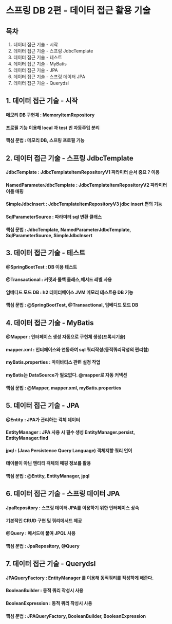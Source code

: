 # 스프링 DB 2편 - 데이터 접근 활용 기술

## 목차
1. 데이터 접근 기술 - 시작
2. 데이터 접근 기술 - 스프링 JdbcTemplate
3. 데이터 접근 기술 - 테스트
4. 데이터 접근 기술 - MyBatis
5. 데이터 접근 기술 - JPA
6. 데이터 접근 기술 - 스프링 데이터 JPA
7. 데이터 접근 기술 - Querydsl


## 1. 데이터 접근 기술 - 시작  
####  메모리 DB 구현체 : MemoryItemRepository
#### 프로필 기능 이용해 local 과 test 빈 자동주입 분리
#### 핵심 문법 : 메모리 DB, 스프링 프로필 기능

## 2. 데이터 접근 기술 - 스프링 JdbcTemplate
#### JdbcTemplate : JdbcTemplateItemRepositoryV1 파라미터 순서 중요 ? 이용
#### NamedParameterJdbcTemplate : JdbcTemplateItemRepositoryV2 파라미터 이름 매핑
#### SimpleJdbcInsert : JdbcTemplateItemRepositoryV3 jdbc insert 편의 기능
#### SqlParameterSource : 파라미터 sql 변환 클래스
#### 핵심 문법 : JdbcTemplate, NamedParameterJdbcTemplate, SqlParameterSource, SimpleJdbcInsert

## 3. 데이터 접근 기술 - 테스트
####  @SpringBootTest : DB 이용 테스트
#### @Transactional : 커밋과 롤백 클래스,메서드 레벨 사용
#### 임베디드 모드 DB : h2 데이터베이스 JVM 메모리 테스트용 DB 기능
#### 핵심 문법 : @SpringBootTest, @Transactional, 임베디드 모드 DB

## 4. 데이터 접근 기술 - MyBatis
####  @Mapper : 인터페이스 생성 자동으로 구현체 생성(프록시기술)
#### mapper.xml : 인터페이스와 연동하여 sql 쿼리작성(동적쿼리작성의 편리함)
#### myBatis.properties : 마이바티스 관련 설정 작업
#### myBatis는 DataSource가 필요없다. @mapper로 자동 커넥션
#### 핵심 문법 : @Mapper, mapper.xml, myBatis.properties

## 5. 데이터 접근 기술 - JPA
#### @Entity : JPA가 관리하는 객체 데이터
#### EntityManager : JPA 사용 시 필수 생성 EntityManager.persist, EntityManager.find
#### jpql : (Java Persistence Query Language) 객체지향 쿼리 언어
#### 테이블이 아닌 엔티티 객체의 매핑 정보를 활용
#### 핵심 문법 : @Entity, EntityManager, jpql

## 6. 데이터 접근 기술 - 스프링 데이터 JPA
#### JpaRepository : 스프링 데이터 JPA를 이용하기 위한 인터페이스 상속
#### 기본적인 CRUD 구현 및 쿼리메서드 제공
#### @Query : 메서드에 붙여 JPQL 사용
#### 핵심 문법 : JpaRepository, @Query

## 7. 데이터 접근 기술 - Querydsl
#### JPAQueryFactory : EntityManager 를 이용해 동적쿼리를 작성하게 해준다.
#### BooleanBuilder : 동적 쿼리 작성시 사용
#### BooleanExpression : 동적 쿼리 작성시 사용
#### 핵심 문법 : JPAQueryFactory, BooleanBuilder, BooleanExpression